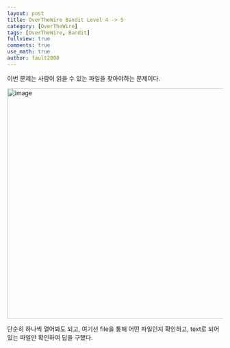 ```yaml
---
layout: post
title: OverTheWire Bandit Level 4 -> 5
category: [OverTheWire]
tags: [OverTheWire, Bandit]
fullview: true
comments: true
use_math: true
author: fault2000
---
```


이번 문제는 사람이 읽을 수 있는 파일을 찾아야하는 문제이다.

<img width="537" alt="image" src="https://user-images.githubusercontent.com/73513005/190485315-92849cbc-a52d-4952-92c9-af3469fbb95d.png">

단순히 하나씩 열어봐도 되고, 여기선 file을 통해 어떤 파일인지 확인하고, text로 되어있는 파일만 확인하여 답을 구했다.
